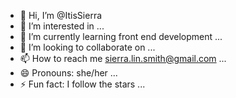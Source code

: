 - 👋 Hi, I’m @ItisSierra
- 👀 I’m interested in ...
- 🌱 I’m currently learning front end development ...
- 💞️ I’m looking to collaborate on ...
- 📫 How to reach me sierra.lin.smith@gmail.com ...
- 😄 Pronouns: she/her ...
- ⚡ Fun fact: I follow the stars ...

<!---
ItisSierra/ItisSierra is a ✨ special ✨ repository because its `README.md` (this file) appears on your GitHub profile.
You can click the Preview link to take a look at your changes.
--->
